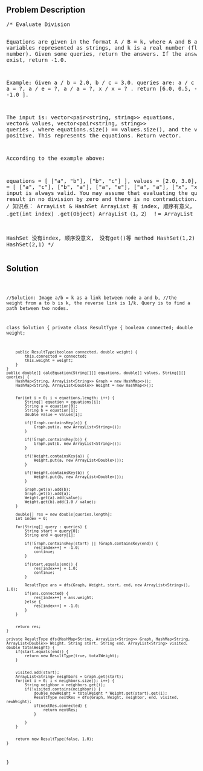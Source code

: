 <!--
<style>
  body { font-family: Arial, sans-serif; }
  .container { max-width: 100%; margin: auto; padding: 20px; }
  .comment-block { background-color: #f9f9f9; padding: 10px; border-left: 5px solid #ccc; max-width: 500px; margin: auto; word-wrap: break-word; white-space: pre-wrap; }
  .code-block { background-color: #f4f4f4; padding: 10px; border: 1px solid #ddd; }
</style>
-->

<div class='container'>
<h2>Problem Description</h2>
<div class='comment-block'>
<pre>
/* Evaluate Division

Equations are given in the format A / B = k, 
where A and B are variables represented as strings, and k is a real number (floating point number). 
Given some queries, return the answers. If the answer does not exist, return -1.0.

Example:
Given a / b = 2.0, b / c = 3.0. 
queries are: a / c = ?, b / a = ?, a / e = ?, a / a = ?, x / x = ? . 
return [6.0, 0.5, -1.0, 1.0, -1.0 ].

The input is: 
vector<pair<string, string>> equations, vector<double>& values, vector<pair<string, string>> queries ,
where equations.size() == values.size(), and the values are positive. This represents the equations. 
Return vector<double>.

According to the example above:

equations = [ ["a", "b"], ["b", "c"] ],
values = [2.0, 3.0],
queries = [ ["a", "c"], ["b", "a"], ["a", "e"], ["a", "a"], ["x", "x"] ]. 
The input is always valid. You may assume that evaluating the queries 
will result in no division by zero and there is no contradiction.
*/
/* 知识点： ArrayList & HashSet
ArrayList 有 index, 顺序有意义， .get(int index)   .get(Object)
ArrayList（1，2） ！= ArrayList（2，1）



HashSet 没有index, 顺序没意义， 没有get()等 method
HashSet(1,2) == HashSet(2,1)
*/
</pre>
</div>

<h2>Solution</h2>
<div class='code-block'>
<pre><code class='language-java'>

//Solution: Image a/b = k as a link between node a and b, 
//the weight from a to b is k, the reverse link is 1/k. Query is to find a path between two nodes.



class Solution {
    private class ResultType {
        boolean connected;
        double weight;
        
        public ResultType(boolean connected, double weight) {
            this.connected = connected;
            this.weight = weight;
        } 
    }
    public double[] calcEquation(String[][] equations, double[] values, String[][] queries) {
        HashMap<String, ArrayList<String>> Graph = new HashMap<>();
        HashMap<String, ArrayList<Double>> Weight = new HashMap<>();
        
        
        for(int i = 0; i < equations.length; i++) {
            String[] equation = equations[i];
            String a = equation[0];
            String b = equation[1];
            double value = values[i];
            
            if(!Graph.containsKey(a)) {
                Graph.put(a, new ArrayList<String>());
            }
         
            if(!Graph.containsKey(b)) {
                Graph.put(b, new ArrayList<String>());
            }
            
            if(!Weight.containsKey(a)) {
                Weight.put(a, new ArrayList<Double>());
            }
            
            if(!Weight.containsKey(b)) {
                Weight.put(b, new ArrayList<Double>());
            }
            
            Graph.get(a).add(b);
            Graph.get(b).add(a);
            Weight.get(a).add(value);
            Weight.get(b).add(1.0 / value);
        }
            
        double[] res = new double[queries.length];
        int index = 0;
            
        for(String[] query : queries) {
            String start = query[0];
            String end = query[1];

            if(!Graph.containsKey(start) || !Graph.containsKey(end)) {
                res[index++] = -1.0;
                continue;
            }

            if(start.equals(end)) {
                res[index++] = 1.0;
                continue;
            }

            ResultType ans = dfs(Graph, Weight, start, end, new ArrayList<String>(), 1.0);
            if(ans.connected) {
                res[index++] = ans.weight;
            }else {
                res[index++] = -1.0;
            }   
        }
        
        
        return res;
    }
    
    private ResultType dfs(HashMap<String, ArrayList<String>> Graph, HashMap<String, ArrayList<Double>> Weight, String start, String end, ArrayList<String> visited, double totalWeight) {
        if(start.equals(end)) {
            return new ResultType(true, totalWeight);
        }
        
        
        visited.add(start);
        ArrayList<String> neighbors = Graph.get(start);
        for(int i = 0; i < neighbors.size(); i++) {
            String neighbor = neighbors.get(i);
            if(!visited.contains(neighbor)) {
                double newWeight = totalWeight * Weight.get(start).get(i);
                ResultType nextRes = dfs(Graph, Weight, neighbor, end, visited, newWeight);
                if(nextRes.connected) {
                    return nextRes;
                }
                
            }
        }
        
        
        return new ResultType(false, 1.0);    
    }
}



</code></pre>
</div>
</div>
